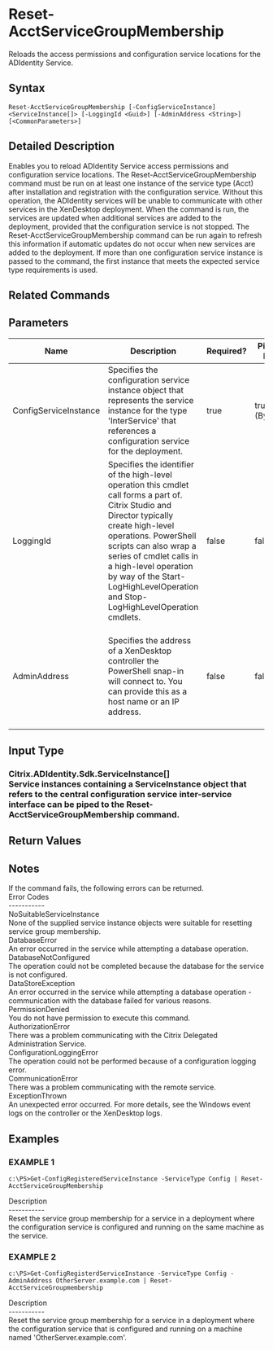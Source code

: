 ﻿# Reset-AcctServiceGroupMembership

   Reloads the access permissions and configuration service locations for the ADIdentity Service.

## Syntax
```
Reset-AcctServiceGroupMembership [-ConfigServiceInstance] <ServiceInstance[]> [-LoggingId <Guid>] [-AdminAddress <String>] [<CommonParameters>]
```

## Detailed Description
   Enables you to reload ADIdentity Service access permissions and configuration service locations.  The Reset-AcctServiceGroupMembership command must be run on at least one instance of the service type (Acct) after installation and registration with the configuration service.  Without this operation, the ADIdentity services will be unable to communicate with other services in the XenDesktop deployment.  When the command is run, the services are updated when additional services are added to the deployment, provided that the configuration service is not stopped.  The Reset-AcctServiceGroupMembership command can be run again to refresh this information if automatic updates do not occur when new services are added to the deployment.  If more than one configuration service instance is passed to the command, the first instance that meets the expected service type requirements is used.

## Related Commands
## Parameters

| Name   | Description | Required? | Pipeline Input | Default Value |
| --- | --- | --- | --- | --- |
| ConfigServiceInstance | Specifies the configuration service instance object that represents the service instance for the type 'InterService' that references a configuration service for the deployment. | true | true (ByValue) |  |
| LoggingId | Specifies the identifier of the high-level operation this cmdlet call forms a part of. Citrix Studio and Director typically create high-level operations. PowerShell scripts can also wrap a series of cmdlet calls in a high-level operation by way of the Start-LogHighLevelOperation and Stop-LogHighLevelOperation cmdlets. | false | false |  |
| AdminAddress | Specifies the address of a XenDesktop controller the PowerShell snap-in will connect to. You can provide this as a host name or an IP address. | false | false | Localhost. Once a value is provided by any cmdlet, this value becomes the default. |

## Input Type
### Citrix.ADIdentity.Sdk.ServiceInstance[]<br>Service instances containing a ServiceInstance object that refers to the central configuration service inter-service interface can be piped to the Reset-AcctServiceGroupMembership command.
   
## Return Values
### 
   ## Notes
   If the command fails, the following errors can be returned.<br>    Error Codes<br>    -----------<br>    NoSuitableServiceInstance<br>        None of the supplied service instance objects were suitable for resetting service group membership.<br>    DatabaseError<br>        An error occurred in the service while attempting a database operation.<br>    DatabaseNotConfigured<br>        The operation could not be completed because the database for the service is not configured.<br>    DataStoreException<br>        An error occurred in the service while attempting a database operation - communication with the database failed for various reasons.<br>    PermissionDenied<br>        You do not have permission to execute this command.<br>    AuthorizationError<br>        There was a problem communicating with the Citrix Delegated Administration Service.<br>    ConfigurationLoggingError<br>        The operation could not be performed because of a configuration logging error.<br>    CommunicationError<br>        There was a problem communicating with the remote service.<br>    ExceptionThrown<br>        An unexpected error occurred.  For more details, see the Windows event logs on the controller or the XenDesktop logs.
## Examples

### EXAMPLE 1
```
c:\PS>Get-ConfigRegisteredServiceInstance -ServiceType Config | Reset-AcctServiceGroupMembership
```
   Description<br>-----------<br>Reset the service group membership for a service in a deployment where the configuration service is configured and running on the same machine as the service.
### EXAMPLE 2
```
c:\PS>Get-ConfigRegisterdServiceInstance -ServiceType Config -AdminAddress OtherServer.example.com | Reset-AcctServiceGroupmembership
```
   Description<br>-----------<br>Reset the service group membership for a service in a deployment where the configuration service that is configured and running on a machine named 'OtherServer.example.com'.
